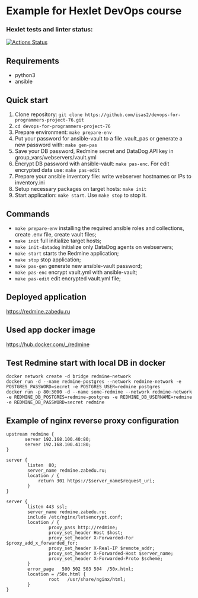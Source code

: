 # Example for Hexlet DevOps course

### Hexlet tests and linter status:
[![Actions Status](https://github.com/isas2/devops-for-programmers-project-76/actions/workflows/hexlet-check.yml/badge.svg)](https://github.com/isas2/devops-for-programmers-project-76/actions)

## Requirements

* python3
* ansible

## Quick start

1. Clone repository: `git clone https://github.com/isas2/devops-for-programmers-project-76.git`
2. `cd devops-for-programmers-project-76`
3. Prepare environment: `make prepare-env`
4. Put your password for ansible-vault to a file .vault_pas or generate a new password with: `make gen-pas`
5. Save your DB password, Redmine secret and DataDog API key in group_vars/webservers/vault.yml
6. Encrypt DB password with ansible-vault: `make pas-enc`. For edit encrypted data use: `make pas-edit`
7. Prepare your ansible inventory file: write webserver hostnames or IPs to inventory.ini
8. Setup necessary packages on target hosts: `make init`
9. Start application: `make start`. Use `make stop` to stop it.

## Commands

- `make prepare-env` installing the required ansible roles and collections, create .env file, create vault files;
- `make init` full initialize target hosts;
- `make init-datadog` initialize only DataDog agents on webservers;
- `make start` starts the Redmine application;
- `make stop` stop application;
- `make pas-gen` generate new ansible-vault password;
- `make pas-enc` encrypt vault.yml with ansible-vault;
- `make pas-edit` edit encrypted vault.yml file;

## Deployed application

https://redmine.zabedu.ru

## Used app docker image

https://hub.docker.com/_/redmine

## Test Redmine start with local DB in docker

```
docker network create -d bridge redmine-network
docker run -d --name redmine-postgres --network redmine-network -e POSTGRES_PASSWORD=secret -e POSTGRES_USER=redmine postgres
docker run -p 80:3000 -d --name some-redmine --network redmine-network -e REDMINE_DB_POSTGRES=redmine-postgres -e REDMINE_DB_USERNAME=redmine -e REDMINE_DB_PASSWORD=secret redmine
```

## Example of nginx reverse proxy configuration

```
upstream redmine {
       server 192.168.100.40:80;
       server 192.168.100.41:80;
}

server {
        listen  80;
        server_name redmine.zabedu.ru;
        location / {
            return 301 https://$server_name$request_uri;
        }
}

server {
        listen 443 ssl;
        server_name redmine.zabedu.ru;
        include /etc/nginx/letsencrypt.conf;
        location / {
                proxy_pass http://redmine;
                proxy_set_header Host $host;
                proxy_set_header X-Forwarded-For $proxy_add_x_forwarded_for;
                proxy_set_header X-Real-IP $remote_addr;
                proxy_set_header X-Forwarded-Host $server_name;
                proxy_set_header X-Forwarded-Proto $scheme;
        }
        error_page   500 502 503 504  /50x.html;
        location = /50x.html {
                root   /usr/share/nginx/html;
        }
}
```